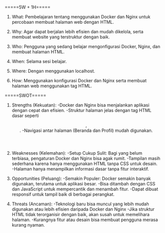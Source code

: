 =====5W + 1H=====
1. What: Pembelajaran tentang menggunakan Docker dan Nginx untuk percobaan membuat halaman web dengan HTML.

2. Why: Agar dapat berjalan lebih efisien dan mudah dikelola, serta membuat website yang terstruktur dengan baik.

3. Who: Pengguna yang sedang belajar mengonfigurasi Docker, Nginx, dan membuat halaman HTML.

4. When: Selama sesi belajar.

5. Where: Dengan menggunakan localhost.

6. How: Menggunakan konfigurasi Docker dan Nginx serta membuat halaman web menggunakan tag HTML.

=====SWOT=====
1. Strengths (Kekuatan):
   -Docker dan Nginx bisa menjalankan aplikasi dengan cepat dan efisien.
   -Struktur halaman jelas dengan tag HTML dasar seperti <header>, <nav>.
   -Navigasi antar halaman (Beranda dan Profil) mudah digunakan.

2. Weaknesses (Kelemahan):
   -Setup Cukup Sulit: Bagi yang belum terbiasa, pengaturan Docker dan Nginx bisa agak rumit.
   -Tampilan masih sederhana karena hanya menggunakan HTML tanpa CSS untuk desain.
   -Halaman hanya menampilkan informasi dasar tanpa fitur interaktif.

3. Opportunities (Peluang):
   -Semakin Populer: Docker semakin banyak digunakan, terutama untuk aplikasi besar.
   -Bisa ditambah dengan CSS dan JavaScript untuk mempercantik dan menambah fitur.
   -Dapat dibuat responsif untuk tampil baik di berbagai perangkat.

4. Threats (Ancaman):
   -Teknologi baru bisa muncul yang lebih mudah digunakan atau lebih efisien daripada Docker dan Nginx
   -Jika struktur HTML tidak terorganisir dengan baik, akan susah untuk memelihara halaman.
   -Kurangnya fitur atau desain bisa membuat pengguna merasa kurang nyaman.